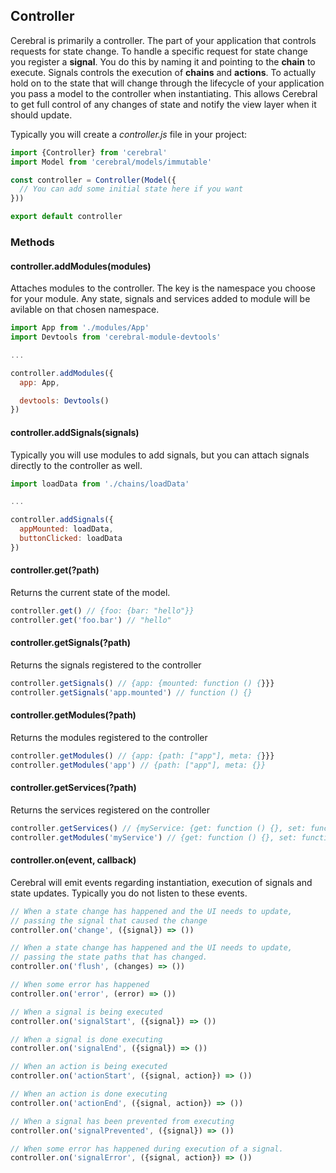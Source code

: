 ## Controller

Cerebral is primarily a controller. The part of your application that controls requests for state change. To handle a specific request for state change you register a **signal**. You do this by naming it and pointing to the **chain** to execute. Signals controls the execution of **chains** and **actions**. To actually hold on to the state that will change through the lifecycle of your application you pass a model to the controller when instantiating. This allows Cerebral to get full control of any changes of state and notify the view layer when it should update.

Typically you will create a *controller.js* file in your project:

```javascript
import {Controller} from 'cerebral'
import Model from 'cerebral/models/immutable'

const controller = Controller(Model({
  // You can add some initial state here if you want
}))

export default controller
```

### Methods

#### controller.addModules(modules)
Attaches modules to the controller. The key is the namespace you choose for your module. Any state, signals and services added to module will be avilable on that chosen namespace.
```javascript
import App from './modules/App'
import Devtools from 'cerebral-module-devtools'

...

controller.addModules({
  app: App,

  devtools: Devtools()
})
```

#### controller.addSignals(signals)
Typically you will use modules to add signals, but you can attach signals directly to the controller as well.
```javascript
import loadData from './chains/loadData'

...

controller.addSignals({
  appMounted: loadData,
  buttonClicked: loadData
})
```

#### controller.get(?path)
Returns the current state of the model.
```javascript
controller.get() // {foo: {bar: "hello"}}
controller.get('foo.bar') // "hello"
```

#### controller.getSignals(?path)
Returns the signals registered to the controller
```javascript
controller.getSignals() // {app: {mounted: function () {}}}
controller.getSignals('app.mounted') // function () {}
```

#### controller.getModules(?path)
Returns the modules registered to the controller
```javascript
controller.getModules() // {app: {path: ["app"], meta: {}}}
controller.getModules('app') // {path: ["app"], meta: {}}
```

#### controller.getServices(?path)
Returns the services registered on the controller
```javascript
controller.getServices() // {myService: {get: function () {}, set: function () {}}}
controller.getModules('myService') // {get: function () {}, set: function () {}}
```

#### controller.on(event, callback)
Cerebral will emit events regarding instantiation, execution of signals and state updates. Typically you do not listen to these events.

```javascript
// When a state change has happened and the UI needs to update,
// passing the signal that caused the change
controller.on('change', ({signal}) => ())

// When a state change has happened and the UI needs to update,
// passing the state paths that has changed.
controller.on('flush', (changes) => ())

// When some error has happened
controller.on('error', (error) => ())

// When a signal is being executed
controller.on('signalStart', ({signal}) => ())

// When a signal is done executing
controller.on('signalEnd', ({signal}) => ())

// When an action is being executed
controller.on('actionStart', ({signal, action}) => ())

// When an action is done executing
controller.on('actionEnd', ({signal, action}) => ())

// When a signal has been prevented from executing
controller.on('signalPrevented', ({signal}) => ())

// When some error has happened during execution of a signal.
controller.on('signalError', ({signal, action}) => ())
```
